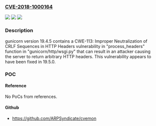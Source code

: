 ### [CVE-2018-1000164](https://cve.mitre.org/cgi-bin/cvename.cgi?name=CVE-2018-1000164)
![](https://img.shields.io/static/v1?label=Product&message=n%2Fa&color=blue)
![](https://img.shields.io/static/v1?label=Version&message=n%2Fa&color=blue)
![](https://img.shields.io/static/v1?label=Vulnerability&message=n%2Fa&color=brighgreen)

### Description

gunicorn version 19.4.5 contains a CWE-113: Improper Neutralization of CRLF Sequences in HTTP Headers vulnerability in "process_headers" function in "gunicorn/http/wsgi.py" that can result in an attacker causing the server to return arbitrary HTTP headers. This vulnerability appears to have been fixed in 19.5.0.

### POC

#### Reference
No PoCs from references.

#### Github
- https://github.com/ARPSyndicate/cvemon

